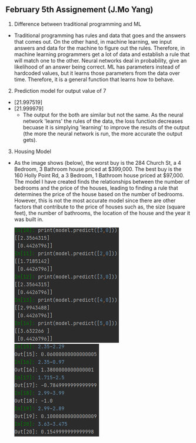 ## February 5th Assignement (J.Mo Yang)

1) Difference between traditional programming and ML
* Traditional programming has rules and data that goes and the answers that comes out. On the other hand, in machine learning, we input answers and data for the machine to figure out the rules. Therefore, in machine learning programmers get a lot of data and establish a rule that will match one to the other. Neural networks deal in probability, give an likelihood of an answer being correct.  ML has parameters instead of hardcoded values, but it learns those parameters from the data over time. Therefore, it is a general function that learns how to behave. 

2) Prediction model for output value of 7 
* [21.997519]
* [21.999979]
   * The output for the both are similar but not the same. As the neural network 'learns' the rules of the data, the loss function decreases becuase it is simplying 'learning' to improve the results of the output (the more the neural network is run, the more accurate the output gets).

3) Housing Model 
* As the image shows (below), the worst buy is the 284 Church St, a 4 Bedroom, 3 Bathroom house priced at $399,000. The best buy is the 160 Holly Point Rd, a 3 Bedroom, 1 Bathroom house priced at $97,000. The model I have created finds the relationships between the number of bedrooms and the price of the houses, leading to finding a rule that determines the price of the house based on the number of bedrooms. However, this is not the most accurate model since there are other factors that contribute to the price of houses such as, the size (square feet), the number of bathrooms, the location of the house and the year it was built in. 
  
  ![](assignment_1.2.png)                                                      ![](assignment_1.1.png)            
  
